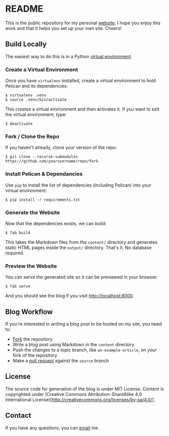 # README

This is the public repository for my personal [website](http://www.ryanrock.co). I hope you enjoy this work and that it helps you set up your own site. Cheers!

## Build Locally

The easiest way to do this is in a Python [virtual environment](http://docs.python-guide.org/en/latest/dev/virtualenvs/). 

### Create a Virtual Environment

Once you have `virtualenv` installed, create a virtual environment to hold Pelican and its dependencies:

    $ virtualenv .venv
    $ source .venv/bin/activate

This creates a virtual environment and then activates it. If you want to exit the virtual environment, type:

    $ deactivate

### Fork / Clone the Repo

If you haven't already, clone your version of the repo:

    $ git clone --recurse-submodules https://github.com/yourusername/repo/fork

### Install Pelican & Dependancies

Use `pip` to install the list of dependencies (including Pelican) into your virtual environment:

    $ pip install -r requirements.txt

### Generate the Website

Now that the dependencies exists, we can build:

    $ fab build

This takes the Markdown files from the `content/` directory and generates static HTML pages inside the `output/` directory. That's it. No database required.

### Preview the Website

You can serve the generated site so it can be previewed in your browser:

    $ fab serve

And you should see the blog if you visit [http://localhost:8000](http://localhost:8000).

## Blog Workflow

If you're interested in writing a blog post to be hosted on my site, you need to:

- [Fork](https://github.com/ralexanderrock/ryanrock.co//fork) the repository
- Write a blog post using Markdown in the `content` directory
- Push the changes to a topic branch, like `an-example-article`, on *your* fork of the repository
- Make a [pull request](https://help.github.com/articles/using-pull-requests/) against the `source` branch

## License
The source code for generation of the blog is under MIT License. Content is copyrighted under (Creative Commons Attribution-ShareAlike 4.0 International License)[http://creativecommons.org/licenses/by-sa/4.0/].

## Contact

If you have any questions, you can [email](mailto:r@ryanrock.co) me.
